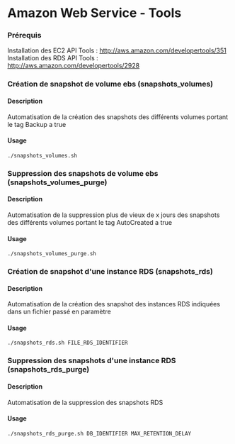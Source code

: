 # Amazon Web Service - Tools

### Prérequis
Installation des EC2 API Tools : http://aws.amazon.com/developertools/351
Installation des RDS API Tools : http://aws.amazon.com/developertools/2928

### Création de snapshot de volume ebs (snapshots_volumes)

#### Description
Automatisation de la création des snapshots des différents volumes portant le tag Backup a true

#### Usage

```
./snapshots_volumes.sh
```

### Suppression des snapshots de volume ebs (snapshots_volumes_purge)

#### Description
Automatisation de la suppression plus de vieux de x jours des snapshots des différents volumes portant le tag AutoCreated a true

#### Usage

```
./snapshots_volumes_purge.sh
```

### Création de snapshot d'une instance RDS (snapshots_rds)

#### Description
Automatisation de la création des snapshot des instances RDS indiquées dans un fichier passé en paramètre

#### Usage

```
./snapshots_rds.sh FILE_RDS_IDENTIFIER
```

### Suppression des snapshots d'une instance RDS (snapshots_rds_purge)

#### Description
Automatisation de la suppression des snapshots RDS

#### Usage

```
./snapshots_rds_purge.sh DB_IDENTIFIER MAX_RETENTION_DELAY
```
